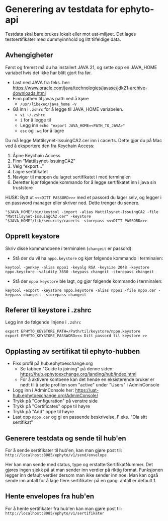 # Generering av testdata for ephyto-api

Testdata skal bare brukes lokalt eller mot uat-miljøet. Det lages testsertifikater med dummyinnhold og litt tilfeldige data.

## Avhengigheter

Først og fremst må du ha installert JAVA 21, og sette opp en JAVA_HOME variabel hvis det ikke har blitt gjort fra før.

- Last ned JAVA fra feks. her: https://www.oracle.com/java/technologies/javase/jdk21-archive-downloads.html
- Finn pathen til javas path ved å kjøre
    - ```/usr/libexec/java_home -V```
- Gå inn i `.zshrc` for å legge til JAVA_HOME variabelen. 
  - ```vi ~/.zshrc```
  - ```i``` for å legge til
  - Legg inn ```echo "export JAVA_HOME=<PATH_TO_JAVA>"```
  - ```esc``` og ```:wq``` for å lagre


Du må legge Mattilsynet-IssuingCA2.cer inn i cacerts. Dette gjør du på Mac ved å eksportere den fra Keychain Access:

1. Åpne Keychain Access
2. Finn “Mattilsynet-IssuingCA2”
3. Velg “export…”
4. Lagre sertifikatet
5. Naviger til mappen du lagret sertifikatet i med terminalen
6. Deretter kjør følgende kommando for å legge sertifikatet inn i java sin truststore 

HUSK: Bytt ut `<<<DITT PASSORD>>>` med et passord du lager selv, og legger i en password manager eller skriver ned. Dette trenger du senere.

```
"$JAVA_HOME"/bin/keytool -import -alias Mattilsynet-IssuingCA2 -file "Mattilsynet-IssuingCA2.cer" -keystore "$JAVA_HOME"/lib/security/cacerts -storepass <<<DITT PASSORD>>>
```

## Opprett keystore 
Skriv disse kommandoene i terminalen (`changeit` er passord):
- Stå der du vil ha `nppo.keystore` og kjør følgende kommando i terminalen: 

```
keytool -genkey -alias nppo1 -keyalg RSA -keysize 2048 -keystore nppo.keystore -validity 3650 -keypass changeit -storepass changeit 
```

- Stå der `nppo.keystore` ble lagt, og gjør følgende kommando i terminalen: 

```
keytool -export -keystore nppo.keystore -alias nppo1 -file nppo.cer -keypass changeit -storepass changeit
```

## Referer til keystore i .zshrc
Legg inn de følgende linjene i `.zshrc`

```
export EPHYTO_KEYSTORE_PATH=/Path/til/keystore/nppo.keystore
export EPHYTO_KEYSTORE_PASSWORD=<< Ditt passord til keystore >>
``` 

## Opplasting av sertifikat til ephyto-hubben
- Fiks profil på hub.ephytoexchange.org
  - Se tabben "Guide to joining" på denne siden: https://hub.ephytoexchange.org/landing/hub/index.html
  - For å aktivere kontoene kan det hende en eksisterende bruker er nødt til å sette profilen som "active" under "Users" i AdminConsole
- Logg inn i AdminConsole her: https://uat-hub.ephytoexchange.org/AdminConsole/
- Trykk på "Configuration" på venstre side
- Trykk på "Certificates" oppe til høyre
- Trykk på "Add" oppe til høyre
- Last opp `nppo.cer` og gi en passende beskrivelse, F.eks. "Ola sitt sertifikat"

## Generere testdata og sende til hub'en

For å sende sertifikater til hub'en, kan man gjøre post til:
```http://localhost:8085/ephyto/v1/send/envelope```

Her kan man sende med status, type og erstatterSertifikatNummer. Det gjøres ingen sjekk på at man sender inn verdier på riktig format. Funksjonen legger inn default verdier dersom man ikke sender inn noe.
Man kan også sende inn antall for å lage flere sertifikater på en gang. antall er default 1.

## Hente envelopes fra hub'en

For å hente sertifikater fra hub'en kan man gjøre post til:
```http://localhost:8085/ephyto/v1/sertifikater```
